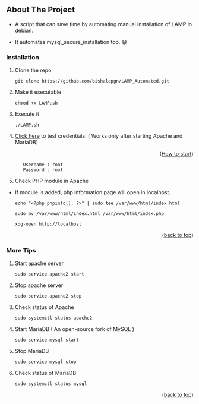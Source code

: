 <a name="readme-top"></a>

## About The Project

* A script that can save time by automating manual installation of LAMP in debian.

* It automates mysql_secure_installation too. :smile: 
 
          
### Installation

1. Clone the repo
   ```
   git clone https://github.com/bishalcpgn/LAMP_Automated.git
   ```
   
2. Make it executable
   ```
   chmod +x LAMP.sh
   ```
   
3. Execute it 
   ```
   ./LAMP.sh
   ```
   
4. <a href="https://localhost/phpmyadmin" target="_blank">Click here</a> to test credentials. ( Works only after starting Apache and     MariaDB) <p align="right">(<a href="#how-to-start">How to start</a>)</p>

          Username : root
          Password : root
          
5. Check PHP module in Apache


* If module is added, php information page will open in localhost. 

    ```ssh
    echo "<?php phpinfo(); ?>" | sudo tee /var/www/html/index.html
      
    sudo mv /var/www/html/index.html /var/www/html/index.php
      
    xdg-open http://localhost
    ```
<p align="right">(<a href="#readme-top">back to top</a>)</p>

### More Tips  <a name="how-to-start"></a>

1. Start apache server 
   ```
   sudo service apache2 start
   ```
   
2. Stop apache server 
   ```
   sudo service apache2 stop
   ```
   
3. Check status of Apache 
   ```
   sudo systemctl status apache2
   ```

4. Start MariaDB ( An open-source fork of MySQL )
   ```
   sudo service mysql start
   ``` 
   
5. Stop MariaDB 
   ``` ssh 
   sudo service mysql stop
   ``` 
   
6. Check status of MariaDB
   ```ssh
   sudo systemctl status mysql
   ```
<p align="right">(<a href="#readme-top">back to top</a>)</p>












